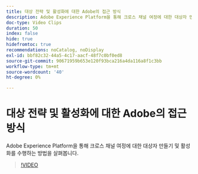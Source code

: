 ```yaml
---
title: 대상 전략 및 활성화에 대한 Adobe의 접근 방식
description: Adobe Experience Platform을 통해 크로스 채널 여정에 대한 대상자 만들기 및 활성화를 수행하는 방법을 살펴봅니다.
doc-type: Video Clips
duration: 50
index: false
hide: true
hidefromtoc: true
recommendations: noCatalog, noDisplay
exl-id: bbf82c32-44a5-4c17-aacf-48f7c0bf0ed8
source-git-commit: 90671959b653e120f93bca216a4da116a8f1c3bb
workflow-type: tm+mt
source-wordcount: '40'
ht-degree: 0%

---
```


# 대상 전략 및 활성화에 대한 Adobe의 접근 방식

Adobe Experience Platform을 통해 크로스 채널 여정에 대한 대상자 만들기 및 활성화를 수행하는 방법을 살펴봅니다.

<!-- 62_S655_3442541_49_adobes-approach-to-audience-strategy-and-activation -->
>[!VIDEO](https://video.tv.adobe.com/v/3459625/?learn=on&enablevpops=true&captions=kor)
